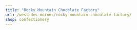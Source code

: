 ```yaml
---
title: "Rocky Mountain Chocolate Factory"
url: /west-des-moines/rocky-mountain-chocolate-factory/
shop: confectionery
---
```

